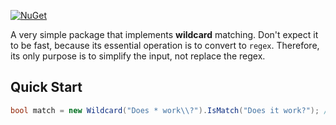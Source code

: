 [![NuGet](https://img.shields.io/nuget/v/Asjc.Wildcard)](https://www.nuget.org/packages/Asjc.Wildcard/)

A very simple package that implements **wildcard** matching. Don't expect it to be fast, because its essential operation is to convert to `regex`. Therefore, its only purpose is to simplify the input, not replace the regex.

## Quick Start

```c#
bool match = new Wildcard("Does * work\\?").IsMatch("Does it work?"); // True
```


